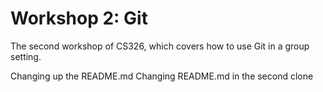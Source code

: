# Workshop 2: Git

The second workshop of CS326, which covers how to use Git in a group setting.

Changing up the README.md
Changing README.md in the second clone
